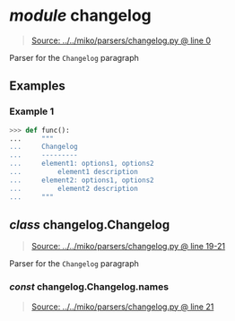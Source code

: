 # *module* **changelog**

> [Source: ../../miko/parsers/changelog.py @ line 0](../../miko/parsers/changelog.py#L0)

Parser for the `Changelog` paragraph

## Examples

### Example 1

```python
>>> def func():
...     """
...     Changelog
...     ---------
...     element1: options1, options2
...         element1 description
...     element2: options1, options2
...         element2 description
...     """
```

## *class* changelog.**Changelog**

> [Source: ../../miko/parsers/changelog.py @ line 19-21](../../miko/parsers/changelog.py#L19-L21)

Parser for the `Changelog` paragraph

### *const* changelog.Changelog.**names**

> [Source: ../../miko/parsers/changelog.py @ line 21](../../miko/parsers/changelog.py#L21)
